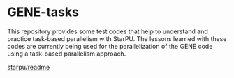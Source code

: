 # GENE-tasks

This repository provides some test codes that help to understand and practice
task-based parallelism with StarPU.
The lessons learned with these codes are currently being used for the
parallelization of the GENE code using a task-based parallelism approach.


[starpu/readme](starpu/README.md)
